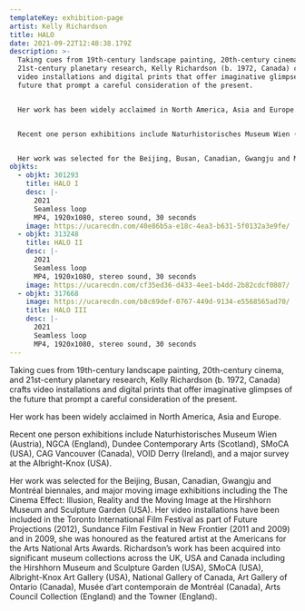 ```yaml
---
templateKey: exhibition-page
artist: Kelly Richardson
title: HALO
date: 2021-09-22T12:48:38.179Z
description: >-
  Taking cues from 19th-century landscape painting, 20th-century cinema, and
  21st-century planetary research, Kelly Richardson (b. 1972, Canada) crafts
  video installations and digital prints that offer imaginative glimpses of the
  future that prompt a careful consideration of the present. 


  Her work has been widely acclaimed in North America, Asia and Europe. 


  Recent one person exhibitions include Naturhistorisches Museum Wien (Austria), NGCA (England), Dundee Contemporary Arts (Scotland), SMoCA (USA), CAG Vancouver (Canada), VOID Derry (Ireland), and a major survey at the Albright-Knox (USA). 


  Her work was selected for the Beijing, Busan, Canadian, Gwangju and Montréal biennales, and major moving image exhibitions including the The Cinema Effect: Illusion, Reality and the Moving Image at the Hirshhorn Museum and Sculpture Garden (USA). Her video installations have been included in the Toronto International Film Festival as part of Future Projections (2012), Sundance Film Festival in New Frontier (2011 and 2009) and in 2009, she was honoured as the featured artist at the Americans for the Arts National Arts Awards. Richardson’s work has been acquired into significant museum collections across the UK, USA and Canada including the Hirshhorn Museum and Sculpture Garden (USA), SMoCA (USA), Albright-Knox Art Gallery (USA), National Gallery of Canada, Art Gallery of Ontario (Canada), Musée d’art contemporain de Montréal (Canada), Arts Council Collection (England) and the Towner (England).
objkts:
  - objkt: 301293
    title: HALO I
    desc: |-
      2021
      Seamless loop
      MP4, 1920x1080, stereo sound, 30 seconds
    image: https://ucarecdn.com/40e86b5a-e18c-4ea3-b631-5f0132a3e9fe/
  - objkt: 313248
    title: HALO II
    desc: |-
      2021
      Seamless loop
      MP4, 1920x1080, stereo sound, 30 seconds
    image: https://ucarecdn.com/cf35ed36-d433-4ee1-b4dd-2b82cdcf0807/
  - objkt: 317668
    image: https://ucarecdn.com/b8c69def-0767-449d-9134-e5568565ad70/
    title: HALO III
    desc: |-
      2021
      Seamless loop
      MP4, 1920x1080, stereo sound, 30 seconds
---
```

Taking cues from 19th-century landscape painting, 20th-century cinema, and 21st-century planetary research, Kelly Richardson (b. 1972, Canada) crafts video installations and digital prints that offer imaginative glimpses of the future that prompt a careful consideration of the present. 

Her work has been widely acclaimed in North America, Asia and Europe. 

Recent one person exhibitions include Naturhistorisches Museum Wien (Austria), NGCA (England), Dundee Contemporary Arts (Scotland), SMoCA (USA), CAG Vancouver (Canada), VOID Derry (Ireland), and a major survey at the Albright-Knox (USA). 

Her work was selected for the Beijing, Busan, Canadian, Gwangju and Montréal biennales, and major moving image exhibitions including the The Cinema Effect: Illusion, Reality and the Moving Image at the Hirshhorn Museum and Sculpture Garden (USA). Her video installations have been included in the Toronto International Film Festival as part of Future Projections (2012), Sundance Film Festival in New Frontier (2011 and 2009) and in 2009, she was honoured as the featured artist at the Americans for the Arts National Arts Awards. Richardson’s work has been acquired into significant museum collections across the UK, USA and Canada including the Hirshhorn Museum and Sculpture Garden (USA), SMoCA (USA), Albright-Knox Art Gallery (USA), National Gallery of Canada, Art Gallery of Ontario (Canada), Musée d’art contemporain de Montréal (Canada), Arts Council Collection (England) and the Towner (England).